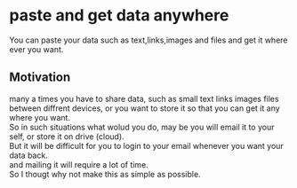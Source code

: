 # paste and get data anywhere
You can paste your data such as text,links,images and files and get it where ever you want.


## Motivation
many a times you have to share data, such as small text links images files between diffrent devices, or you want to store it so that you can get it any where you want.<br>
So in such situations what wolud you do, may be you will email it to your self, or store it on drive (cloud).<br>
But it will be difficult for you to login to your email whenever you want your data back.<br>
and mailing it will require a lot of time.<br>
So I thougt why not make this as simple as possible.<br>
